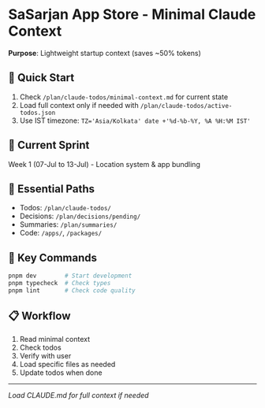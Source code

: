 # SaSarjan App Store - Minimal Claude Context

**Purpose**: Lightweight startup context (saves ~50% tokens)

## 🚀 Quick Start

1. Check `/plan/claude-todos/minimal-context.md` for current state
2. Load full context only if needed with `/plan/claude-todos/active-todos.json`
3. Use IST timezone: `TZ='Asia/Kolkata' date +'%d-%b-%Y, %A %H:%M IST'`

## 🎯 Current Sprint

Week 1 (07-Jul to 13-Jul) - Location system & app bundling

## 📁 Essential Paths

- Todos: `/plan/claude-todos/`
- Decisions: `/plan/decisions/pending/`
- Summaries: `/plan/summaries/`
- Code: `/apps/`, `/packages/`

## 🔧 Key Commands

```bash
pnpm dev        # Start development
pnpm typecheck  # Check types
pnpm lint       # Check code quality
```

## 📋 Workflow

1. Read minimal context
2. Check todos
3. Verify with user
4. Load specific files as needed
5. Update todos when done

---

_Load CLAUDE.md for full context if needed_

